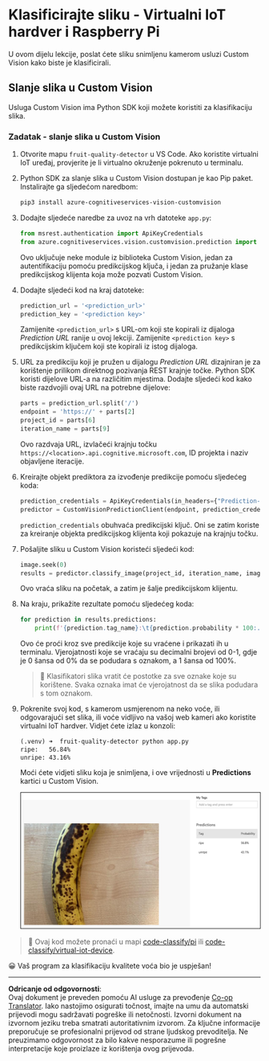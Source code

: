 <!--
CO_OP_TRANSLATOR_METADATA:
{
  "original_hash": "e5896207b304ce1abaf065b8acc0cc79",
  "translation_date": "2025-08-28T12:31:33+00:00",
  "source_file": "4-manufacturing/lessons/2-check-fruit-from-device/single-board-computer-classify-image.md",
  "language_code": "hr"
}
-->
# Klasificirajte sliku - Virtualni IoT hardver i Raspberry Pi

U ovom dijelu lekcije, poslat ćete sliku snimljenu kamerom usluzi Custom Vision kako biste je klasificirali.

## Slanje slika u Custom Vision

Usluga Custom Vision ima Python SDK koji možete koristiti za klasifikaciju slika.

### Zadatak - slanje slika u Custom Vision

1. Otvorite mapu `fruit-quality-detector` u VS Code. Ako koristite virtualni IoT uređaj, provjerite je li virtualno okruženje pokrenuto u terminalu.

1. Python SDK za slanje slika u Custom Vision dostupan je kao Pip paket. Instalirajte ga sljedećom naredbom:

    ```sh
    pip3 install azure-cognitiveservices-vision-customvision
    ```

1. Dodajte sljedeće naredbe za uvoz na vrh datoteke `app.py`:

    ```python
    from msrest.authentication import ApiKeyCredentials
    from azure.cognitiveservices.vision.customvision.prediction import CustomVisionPredictionClient
    ```

    Ovo uključuje neke module iz biblioteka Custom Vision, jedan za autentifikaciju pomoću predikcijskog ključa, i jedan za pružanje klase predikcijskog klijenta koja može pozvati Custom Vision.

1. Dodajte sljedeći kod na kraj datoteke:

    ```python
    prediction_url = '<prediction_url>'
    prediction_key = '<prediction key>'
    ```

    Zamijenite `<prediction_url>` s URL-om koji ste kopirali iz dijaloga *Prediction URL* ranije u ovoj lekciji. Zamijenite `<prediction key>` s predikcijskim ključem koji ste kopirali iz istog dijaloga.

1. URL za predikciju koji je pružen u dijalogu *Prediction URL* dizajniran je za korištenje prilikom direktnog pozivanja REST krajnje točke. Python SDK koristi dijelove URL-a na različitim mjestima. Dodajte sljedeći kod kako biste razdvojili ovaj URL na potrebne dijelove:

    ```python
    parts = prediction_url.split('/')
    endpoint = 'https://' + parts[2]
    project_id = parts[6]
    iteration_name = parts[9]
    ```

    Ovo razdvaja URL, izvlačeći krajnju točku `https://<location>.api.cognitive.microsoft.com`, ID projekta i naziv objavljene iteracije.

1. Kreirajte objekt prediktora za izvođenje predikcije pomoću sljedećeg koda:

    ```python
    prediction_credentials = ApiKeyCredentials(in_headers={"Prediction-key": prediction_key})
    predictor = CustomVisionPredictionClient(endpoint, prediction_credentials)
    ```

    `prediction_credentials` obuhvaća predikcijski ključ. Oni se zatim koriste za kreiranje objekta predikcijskog klijenta koji pokazuje na krajnju točku.

1. Pošaljite sliku u Custom Vision koristeći sljedeći kod:

    ```python
    image.seek(0)
    results = predictor.classify_image(project_id, iteration_name, image)
    ```

    Ovo vraća sliku na početak, a zatim je šalje predikcijskom klijentu.

1. Na kraju, prikažite rezultate pomoću sljedećeg koda:

    ```python
    for prediction in results.predictions:
        print(f'{prediction.tag_name}:\t{prediction.probability * 100:.2f}%')
    ```

    Ovo će proći kroz sve predikcije koje su vraćene i prikazati ih u terminalu. Vjerojatnosti koje se vraćaju su decimalni brojevi od 0-1, gdje je 0 šansa od 0% da se podudara s oznakom, a 1 šansa od 100%.

    > 💁 Klasifikatori slika vratit će postotke za sve oznake koje su korištene. Svaka oznaka imat će vjerojatnost da se slika podudara s tom oznakom.

1. Pokrenite svoj kod, s kamerom usmjerenom na neko voće, ili odgovarajući set slika, ili voće vidljivo na vašoj web kameri ako koristite virtualni IoT hardver. Vidjet ćete izlaz u konzoli:

    ```output
    (.venv) ➜  fruit-quality-detector python app.py
    ripe:   56.84%
    unripe: 43.16%
    ```

    Moći ćete vidjeti sliku koja je snimljena, i ove vrijednosti u **Predictions** kartici u Custom Vision.

    ![Banana u Custom Visionu predviđena kao zrela s 56.8% i nezrela s 43.1%](../../../../../translated_images/custom-vision-banana-prediction.30cdff4e1d72db5d9a0be0193790a47c2b387da034e12dc1314dd57ca2131b59.hr.png)

> 💁 Ovaj kod možete pronaći u mapi [code-classify/pi](../../../../../4-manufacturing/lessons/2-check-fruit-from-device/code-classify/pi) ili [code-classify/virtual-iot-device](../../../../../4-manufacturing/lessons/2-check-fruit-from-device/code-classify/virtual-iot-device).

😀 Vaš program za klasifikaciju kvalitete voća bio je uspješan!

---

**Odricanje od odgovornosti**:  
Ovaj dokument je preveden pomoću AI usluge za prevođenje [Co-op Translator](https://github.com/Azure/co-op-translator). Iako nastojimo osigurati točnost, imajte na umu da automatski prijevodi mogu sadržavati pogreške ili netočnosti. Izvorni dokument na izvornom jeziku treba smatrati autoritativnim izvorom. Za ključne informacije preporučuje se profesionalni prijevod od strane ljudskog prevoditelja. Ne preuzimamo odgovornost za bilo kakve nesporazume ili pogrešne interpretacije koje proizlaze iz korištenja ovog prijevoda.